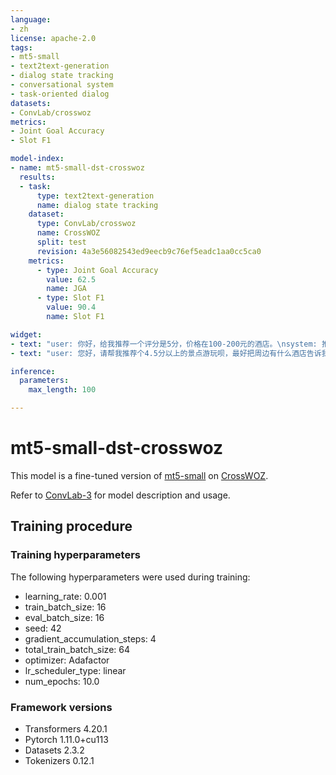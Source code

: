 ```yaml
---
language:
- zh
license: apache-2.0
tags:
- mt5-small
- text2text-generation
- dialog state tracking
- conversational system
- task-oriented dialog
datasets:
- ConvLab/crosswoz
metrics:
- Joint Goal Accuracy
- Slot F1

model-index:
- name: mt5-small-dst-crosswoz
  results:
  - task:
      type: text2text-generation
      name: dialog state tracking
    dataset:
      type: ConvLab/crosswoz
      name: CrossWOZ
      split: test
      revision: 4a3e56082543ed9eecb9c76ef5eadc1aa0cc5ca0
    metrics:
      - type: Joint Goal Accuracy
        value: 62.5
        name: JGA
      - type: Slot F1
        value: 90.4
        name: Slot F1

widget:
- text: "user: 你好，给我推荐一个评分是5分，价格在100-200元的酒店。\nsystem: 推荐您去北京布提克精品酒店。\nuser: 北京布提克精品酒店酒店是什么类型，有健身房吗？\nsystem: 北京布提克精品酒店评分是4.8分，是高档型酒店，没有健身房。\nuser: 给我推荐一个评分在4.5分以上，游玩时间在2小时 - 3小时的免费景点。"
- text: "user: 您好，请帮我推荐个4.5分以上的景点游玩呗，最好把周边有什么酒店告诉我一下。\nsystem: 那我推荐您故宫，周边的酒店有北京天伦王朝酒店, 北京首都宾馆, 北京贵都大酒店。\nuser: 那请在故宫周边的酒店里，帮我找个评分在4.5分以上的店。\nsystem: 北京贵都大酒店符合您的要求。\nuser: 请帮我呼叫一辆从故宫到北京贵都大酒店的出租车，告诉我车型和车牌号。"

inference:
  parameters:
    max_length: 100

---
```


# mt5-small-dst-crosswoz

This model is a fine-tuned version of [mt5-small](https://huggingface.co/mt5-small) on [CrossWOZ](https://huggingface.co/datasets/ConvLab/crosswoz).

Refer to [ConvLab-3](https://github.com/ConvLab/ConvLab-3) for model description and usage.

## Training procedure

### Training hyperparameters

The following hyperparameters were used during training:
- learning_rate: 0.001
- train_batch_size: 16
- eval_batch_size: 16
- seed: 42
- gradient_accumulation_steps: 4
- total_train_batch_size: 64
- optimizer: Adafactor
- lr_scheduler_type: linear
- num_epochs: 10.0

### Framework versions

- Transformers 4.20.1
- Pytorch 1.11.0+cu113
- Datasets 2.3.2
- Tokenizers 0.12.1